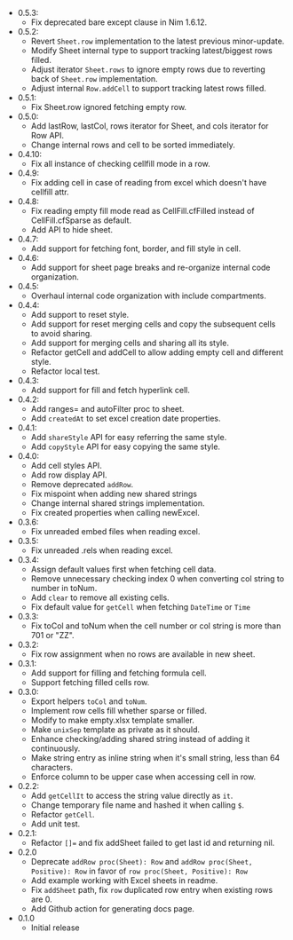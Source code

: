 * 0.5.3:
    * Fix deprecated bare except clause in Nim 1.6.12.
* 0.5.2:
    * Revert `Sheet.row` implementation to the latest previous minor-update.
    * Modify Sheet internal type to support tracking latest/biggest rows filled.
    * Adjust iterator `Sheet.rows` to ignore empty rows due to reverting back of `Sheet.row` implementation.
    * Adjust internal `Row.addCell` to support tracking latest rows filled.
* 0.5.1:
    * Fix Sheet.row ignored fetching empty row.
* 0.5.0:
    * Add lastRow, lastCol, rows iterator for Sheet, and cols iterator for Row API.
    * Change internal rows and cell to be sorted immediately.
* 0.4.10:
    * Fix all instance of checking cellfill mode in a row.
* 0.4.9:
    * Fix adding cell in case of reading from excel which doesn't have cellfill attr.
* 0.4.8:
    * Fix reading empty fill mode read as CellFill.cfFilled instead of CellFill.cfSparse as default.
    * Add API to hide sheet.
* 0.4.7:
    * Add support for fetching font, border, and fill style in cell.
* 0.4.6:
    * Add support for sheet page breaks and re-organize internal code organization.
* 0.4.5:
    * Overhaul internal code organization with include compartments.
* 0.4.4:
    * Add support to reset style.
    * Add support for reset merging cells and copy the subsequent cells to avoid sharing.
    * Add support for merging cells and sharing all its style.
    * Refactor getCell and addCell to allow adding empty cell and different style.
    * Refactor local test.
* 0.4.3:
    * Add support for fill and fetch hyperlink cell.
* 0.4.2:
    * Add ranges= and autoFilter proc to sheet.
    * Add `createdAt` to set excel creation date properties.
* 0.4.1:
    * Add `shareStyle` API for easy referring the same style.
    * Add `copyStyle` API for easy copying the same style.
* 0.4.0:
    * Add cell styles API.
    * Add row display API.
    * Remove deprecated `addRow`.
    * Fix mispoint when adding new shared strings
    * Change internal shared strings implementation.
    * Fix created properties when calling newExcel.
* 0.3.6:
    * Fix unreaded embed files when reading excel.
* 0.3.5:
    * Fix unreaded .rels when reading excel.
* 0.3.4:
    * Assign default values first when fetching cell data.
    * Remove unnecessary checking index 0 when converting col string to number in toNum.
    * Add `clear` to remove all existing cells.
    * Fix default value for `getCell` when fetching `DateTime` or `Time`
* 0.3.3:
    * Fix toCol and toNum when the cell number or col string is more than 701 or "ZZ".
* 0.3.2:
    * Fix row assignment when no rows are available in new sheet.
* 0.3.1:
    * Add support for filling and fetching formula cell.
    * Support fetching filled cells row.
* 0.3.0:
    * Export helpers `toCol` and `toNum`.
    * Implement row cells fill whether sparse or filled.
    * Modify to make empty.xlsx template smaller.
    * Make `unixSep` template as private as it should.
    * Enhance checking/adding shared string instead of adding it continuously.
    * Make string entry as inline string when it's small string, less than 64 characters.
    * Enforce column to be upper case when accessing cell in row.
* 0.2.2:
    * Add `getCellIt` to access the string value directly as `it`.
    * Change temporary file name and hashed it when calling `$`.
    * Refactor `getCell`.
    * Add unit test.
* 0.2.1:
    * Refactor `[]=` and fix addSheet failed to get last id and returning nil.
* 0.2.0
  * Deprecate `addRow proc(Sheet): Row` and `addRow proc(Sheet, Positive): Row` in favor of `row proc(Sheet, Positive): Row`
  * Add example working with Excel sheets in readme.
  * Fix `addSheet` path, fix `row` duplicated row entry when existing rows are 0.
  * Add Github action for generating docs page.
* 0.1.0
  * Initial release
